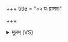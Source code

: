 +++
title = "०५ यः प्राणदः"

+++
<details><summary>मूलम् (VS)</summary>

यः प्रा॑ण॒दः प्रा॑ण॒दवा॑न्ब॒भूव॒ यस्मै॑ लो॒का घृ॒तव॑न्तः॒ क्षर॑न्ति।  
ज्योति॑ष्मतीः प्र॒दिशो॒ यस्य॒ सर्वा॒स्तेनौ॑द॒नेनाति॑ तराणि मृ॒त्युम् ॥
</details>
